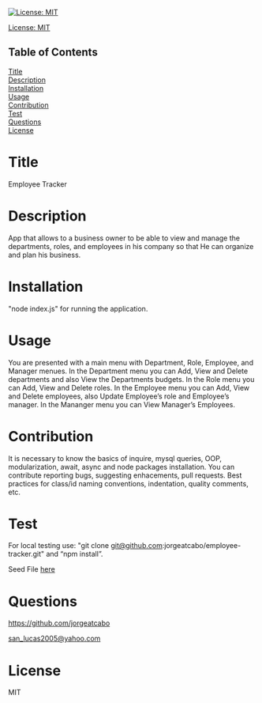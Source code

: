 [![License: MIT](https://img.shields.io/badge/License-MIT-yellow.svg)](https://opensource.org/licenses/MIT)

[License: MIT](https://opensource.org/licenses/MIT)

## Table of Contents
  
[Title](#Title)  
[Description](#Description)  
[Installation](#Installation)  
[Usage](#Usage)  
[Contribution](#Contribution)  
[Test](#Test)  
[Questions](#Questions)    
[License](#License)    

# Title
Employee Tracker

# Description
App that allows to a business owner to be able to view and manage the departments, roles, and employees in his company so that He can organize and plan his business.

# Installation
"node index.js" for running the application.

# Usage
You are presented with a main menu with Department, Role, Employee, and Manager menues. In the Department menu you can Add, View and Delete departments and also View the Departments budgets. In the Role menu you can Add, View and Delete roles. In the Employee menu you can Add, View and Delete employees, also Update Employee’s role and Employee’s manager. In the Mananger menu you can View Manager’s Employees.

# Contribution
It is necessary to know the basics of inquire, mysql queries, OOP, modularization, await, async and node packages installation. You can contribute reporting bugs, suggesting enhacements, pull requests. Best practices for class/id naming conventions, indentation, quality comments, etc.

# Test
For local testing use: "git clone git@github.com:jorgeatcabo/employee-tracker.git" and “npm install”.


Seed File [here](./seed/dump-company.sql)


# Questions
https://github.com/jorgeatcabo

san_lucas2005@yahoo.com

# License
MIT


